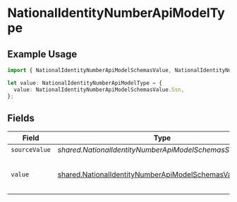 # NationalIdentityNumberApiModelType

## Example Usage

```typescript
import { NationalIdentityNumberApiModelSchemasValue, NationalIdentityNumberApiModelType } from "@stackone/stackone-client-ts/sdk/models/shared";

let value: NationalIdentityNumberApiModelType = {
  value: NationalIdentityNumberApiModelSchemasValue.Ssn,
};
```

## Fields

| Field                                                                                                                         | Type                                                                                                                          | Required                                                                                                                      | Description                                                                                                                   | Example                                                                                                                       |
| ----------------------------------------------------------------------------------------------------------------------------- | ----------------------------------------------------------------------------------------------------------------------------- | ----------------------------------------------------------------------------------------------------------------------------- | ----------------------------------------------------------------------------------------------------------------------------- | ----------------------------------------------------------------------------------------------------------------------------- |
| `sourceValue`                                                                                                                 | *shared.NationalIdentityNumberApiModelSchemasSourceValue*                                                                     | :heavy_minus_sign:                                                                                                            | N/A                                                                                                                           |                                                                                                                               |
| `value`                                                                                                                       | [shared.NationalIdentityNumberApiModelSchemasValue](../../../sdk/models/shared/nationalidentitynumberapimodelschemasvalue.md) | :heavy_minus_sign:                                                                                                            | The type of the national identity number                                                                                      | ssn                                                                                                                           |